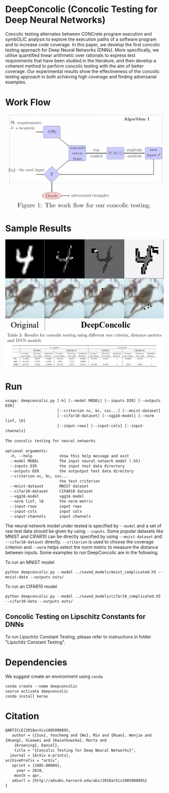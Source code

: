 # DeepConcolic (Concolic Testing for Deep Neural Networks)

Concolic testing alternates between CONCrete program execution and symbOLIC analysis to explore the execution paths of a software program and to increase code coverage. In this paper, we develop the first concolic testing approach for Deep Neural Networks (DNNs). More specifically, we utilise quantified linear arithmetic over rationals to express test requirements that have been studied in the literature, and then develop a coherent method to perform concolic testing with the aim of better coverage. Our experimental results show the effectiveness of the concolic testing approach in both achieving high coverage and finding adversarial examples.

# Work Flow
![alt text](ASE-experiments/PaperData/Work_Flow.png)

# Sample Results
![alt text](ASE-experiments/PaperData/Adversarial_Examples-b.png)
![alt text](ASE-experiments/PaperData/Concolic_Testing_Results.png )

# Run

```
usage: deepconcolic.py [-h] [--model MODEL] [--inputs DIR] [--outputs DIR]
                       [--criterion nc, bc, ssc...] [--mnist-dataset]
                       [--cifar10-dataset] [--vgg16-model] [--norm linf, l0]
                       [--input-rows] [--input-cols] [--input-channels]

The concolic testing for neural networks

optional arguments:
  -h, --help            show this help message and exit
  --model MODEL         The input neural network model (.h5)
  --inputs DIR          the input test data directory
  --outputs DIR         the outputput test data directory
  --criterion nc, bc, ssc...
                        the test criterion
  --mnist-dataset       MNIST dataset
  --cifar10-dataset     CIFAR10 dataset
  --vgg16-model         vgg16 model
  --norm linf, l0       the norm metric
  --input-rows          input rows
  --input-cols          input cols
  --input-channels      input channels

```

The neural network model under tested is specified by ``--model`` and a set of raw test data should be given
by using ``--inputs``. Some popular datasets like MNIST and CIFAR10 can be directly specified by using
``--mnist-dataset`` and ``--cifar10-dataset`` directly. ``--criterion`` is used to choose the coverage 
criterion and ``--norm`` helps select the norm metric to measure the distance between inputs. Some examples
to run DeepConcolic are in the following.

To run an MNIST model

```
python deepconcolic.py --model ../saved_models/mnist_complicated.h5 --mnist-data --outputs outs/
```

To run an CIFAR10 model

```
python deepconcolic.py --model ../saved_models/cifar10_complicated.h5 --cifar10-data --outputs outs/
```

## Concolic Testing on Lipschitz Constants for DNNs

To run Lipschitz Constant Testing, please refer to instructions in folder "Lipschitz Constant Testing".

# Dependencies
We suggest create an environment using `conda`
```
conda create --name deepconcolic
source activate deepconcolic
conda install keras
```

# Citation

```
@ARTICLE{2018arXiv180500089S,
   author = {{Sun}, Youcheng and {Wu}, Min and {Ruan}, Wenjie and {Huang}, Xiaowei and {Kwiatkowska}, Marta and 
	{Kroening}, Daniel},
    title = "{Concolic Testing for Deep Neural Networks}",
  journal = {ArXiv e-prints},
archivePrefix = "arXiv",
   eprint = {1805.00089},
     year = 2018,
    month = apr,
   adsurl = {http://adsabs.harvard.edu/abs/2018arXiv180500089S}
}
```
